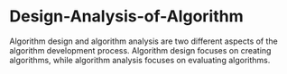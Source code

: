 # Design-Analysis-of-Algorithm
Algorithm design and algorithm analysis are two different aspects of the algorithm development process. Algorithm design focuses on creating algorithms, while algorithm analysis focuses on evaluating algorithms. 
